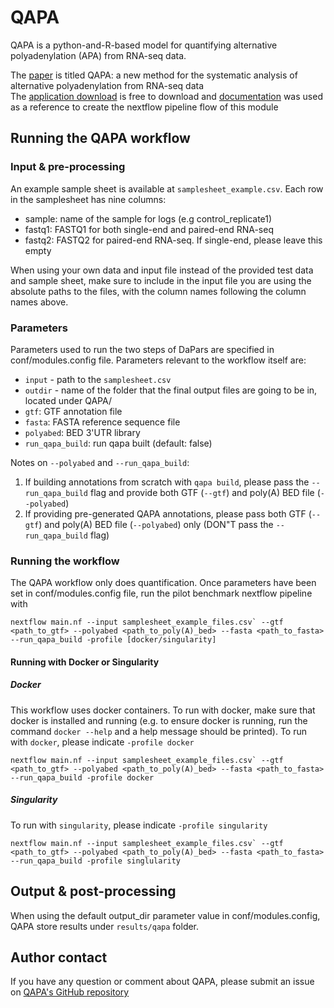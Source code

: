 # QAPA
QAPA is a python-and-R-based model for quantifying alternative polyadenylation (APA) from RNA-seq data.

The [paper](https://genomebiology.biomedcentral.com/articles/10.1186/s13059-018-1414-4) is titled QAPA: a new method for the systematic analysis of alternative polyadenylation from RNA-seq data <br>
The [application download](https://github.com/morrislab/qapa) is free to download
and [documentation](https://github.com/morrislab/qapa#rna-seq-quantification-of-alternative-polyadenylation-qapa) was used as a reference
to create the nextflow pipeline flow of this module

## Running the QAPA workflow

### Input & pre-processing
An example sample sheet is available at `samplesheet_example.csv`. Each row in the samplesheet has nine
columns:

- sample: name of the sample for logs (e.g control_replicate1)
- fastq1: FASTQ1 for both single-end and paired-end RNA-seq
- fastq2: FASTQ2 for paired-end RNA-seq. If single-end, please leave this empty

When using your own data and input file instead of the provided test data and sample sheet, make sure to include in the 
input file you are using the absolute paths to the files, with the column names following the column
names above.

### Parameters
Parameters used to run the two steps of DaPars are specified in conf/modules.config file. 
Parameters relevant to the workflow itself are:
- `input` - path to the `samplesheet.csv`
- `outdir` - name of the folder that the final output files are going to be in, located under QAPA/
- `gtf`: GTF annotation file
- `fasta`: FASTA reference sequence file
- `polyabed`: BED 3'UTR library
- `run_qapa_build`: run qapa built (default: false)

Notes on `--polyabed` and `--run_qapa_build`:
1. If building annotations from scratch with `qapa build`, please pass the `--run_qapa_build` flag and provide both GTF (`--gtf`) and poly(A) BED file (`--polyabed`)
2. If providing pre-generated QAPA annotations, please pass both GTF (`--gtf`) and poly(A) BED file (`--polyabed`) only (DON"T pass the `--run_qapa_build` flag)

### Running the workflow
The QAPA workflow only does quantification. Once parameters have been set in conf/modules.config file, run the pilot benchmark nextflow pipeline with 
```
nextflow main.nf --input samplesheet_example_files.csv` --gtf <path_to_gtf> --polyabed <path_to_poly(A)_bed> --fasta <path_to_fasta> --run_qapa_build -profile [docker/singularity]
```
#### Running with Docker or Singularity
##### Docker
This workflow uses docker containers. To run with docker, make sure that docker is installed and running 
(e.g. to ensure docker is running, run the command `docker --help` and a help message should be printed).
To run with `docker`, please indicate `-profile docker`
```
nextflow main.nf --input samplesheet_example_files.csv` --gtf <path_to_gtf> --polyabed <path_to_poly(A)_bed> --fasta <path_to_fasta> --run_qapa_build -profile docker
```

##### Singularity
To run with `singularity`, please indicate `-profile singularity`
```
nextflow main.nf --input samplesheet_example_files.csv` --gtf <path_to_gtf> --polyabed <path_to_poly(A)_bed> --fasta <path_to_fasta> --run_qapa_build -profile singlularity
```


## Output & post-processing
When using the default output_dir parameter value in conf/modules.config, QAPA store results under
`results/qapa` folder.

## Author contact
If you have any question or comment about QAPA, please submit an issue on [QAPA's GitHub repository](https://github.com/morrislab/qapa/issues)
